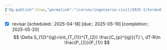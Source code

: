 ```yaml
---
{"dg-publish":true,"permalink":"/cursos/ingenieria-civil/2025-1/termodinamica/2-gases-ideales/entropia-de-un-gas-ideal/","tags":["I2IIQ1003"]}
---
```



- [x] revisar  [scheduled:: 2025-04-18]  [due:: 2025-05-19]  [completion:: 2025-05-20]
$$
\Delta S_{12}^{ig}=\int_{T_{1}}^{T_{2}} \frac{C_{p}^{ig}}{T} \, dT-R\ln \frac{P_{2}}{P_{1}}
$$